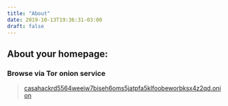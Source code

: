 ```yaml
---
title: "About"
date: 2019-10-13T19:36:31-03:00
draft: false
---
```


## About your homepage:

### Browse via Tor onion service

> [casahackrd5564weeiw7biseh6oms5jatpfa5klfoobeworbksx4z2qd.onion](http://casahackrd5564weeiw7biseh6oms5jatpfa5klfoobeworbksx4z2qd.onion)
